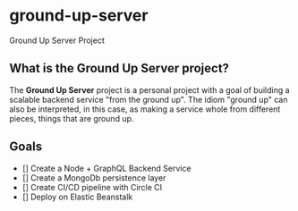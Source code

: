 # ground-up-server
Ground Up Server Project

## What is the Ground Up Server project?
The **Ground Up Server** project is a personal project with a goal of building a scalable backend service "from the ground up". The idiom "ground up" can also be interpreted, in this case, as making a service whole from different pieces, things that are ground up.

## Goals
- [] Create a Node + GraphQL Backend Service
- [] Create a MongoDb persistence layer
- [] Create CI/CD pipeline with Circle CI
- [] Deploy on Elastic Beanstalk
